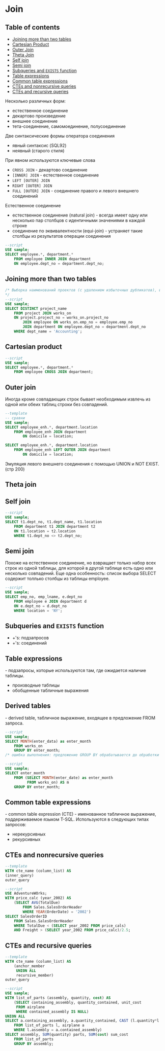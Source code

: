 # Join

## Table of contents
* [Joining more than two tables](#joining-more-than-two-tables)
* [Cartesian Product](#cartesian-product)
* [Outer Join](#outer-join)
* [Theta Join](#theta-join)
* [Self join](#self-join)
* [Semi join](#semi-join)
* [Subqueries and `EXISTS` function](#subqueries-and-exists-function)
* [Table expressions](#table-expressions)
* [Common table expressions](#common-table-expressions)
* [CTEs and nonrecursive queries](#ctes-and-nonrecursive-queries)
* [CTEs and recursive queries](#ctes-and-recursive-queries)

Несколько различных форм:
* естественное соединение 
* декартово произведение
* внешнее соединение
* тета-соединение, самомоединение, полусоединение

Две синтаксические формы оператора соединения
* явный синтаксис (SQL92)
* неявный (старого стиля)

При явном используются ключевые слова
* `CROSS JOIN` - декартово соединение
* `[INNER] JOIN` - естественное соединение
* `LEFT [OUTER] JOIN`
* `RIGHT [OUTER] JOIN`
* `FULL [OUTER] JOIN` - соединение правого и левого внешнего соединений

Естественное соединение
* естественное соединение (natural join) - всегда имеет одну или несколько пар столбцов с идентичными значениями в каждой строке
* соединение по эквивалентности (equi-join) - устраняет такие столбцы из результатов операции соединения 

```sql
--script
USE sample;
SELECT employee.*, department.*
    FROM employee INNER JOIN department
    ON employee.dept_no = department.dept_no;
```

## **Joining more than two tables**
```sql
/* Выборка наименований проектов (с удалением избыточных дубликатов), в которых участвуют сотрудники бухгалтерии
*/
--script
USE sample;
SELECT DISTINCT project_name
    FROM project JOIN works_on
    ON project.project_no = works_on.project_no
        JOIN employee ON works_on.emp_no = employee.emp_no
        JOIN department ON employee.dept_no = department.dept_no
    WHERE dept_name = 'Accounting';
```

## **Cartesian product**
```sql
--script
USE sample;
SELECT employee.*, department.*
    FROM employee CROSS JOIN department;
```

## **Outer join**

Иногда кроме совпадающих строк бывает необходимым извлечь из одной или обеих таблиц строки без совпадений. 

```sql
--template
-- сравни
USE sample;
SELECT employee_enh.*, department.location
    FROM employee_enh JOIN department
        ON domicile = location;

SELECT employee_enh.*, department.location
    FROM employee_enh LEFT OUTER JOIN department
        ON domicile = location;
```
Эмуляция левого внешнего соединения с помощью UNION и NOT EXIST. (стр 200)

## **Theta join**

## **Self join**
```sql
--script
USE sample;
SELECT t1.dept_no, t1.dept_name, t1.location
    FROM department t1 JOIN department t2
    ON t1.location = t2.location
    WHERE t1.dept_no <> t2.dept_no;
```

## **Semi join**
Похоже на естественное соединение, но взвращает только набор всех строк из одной таблицы, для которой в другой таблице есть одно или несколько совпадений. Еще одна особенность: список выбора SELECT содержит толлько столбцы из таблицы employee.
```sql
--script
USE sample;
SELECT emp_no, emp_lname, e.dept_no
    FROM employee e JOIN department d
    ON e.dept_no = d.dept_no
    WHERE location = 'NY';
```

## **Subqueries and `EXISTS` function**
* \+'s: подзапросов
* \+'s: соединений

## **Table expressions**
\- подзапросы, которые используются там, где ожидается наличие таблицы. 
* производные таблицы
* обобщенные табличные выражения

## **Derived tables**
\- derived table, табличное выражение, входящее в предложение FROM запроса. 

```sql
--script
USE sample;
SELECT MONTH(enter_data) as enter_month
    FROM works_on
    GROUP BY enter_month;
/* ошибка выполнения: предложение GROUP BY обрабатывается до обработки соответствующего списка инструкции SELECT, и при обработке этой группы псевдоним столбца enter_month неизвестен. */
```

```sql
--script
USE sample;
SELECT enter_month
    FROM (SELECT MONTH(enter_date) as enter_month
          FROM works_on) AS m
    GROUP BY enter_month;
```

## **Common table expressions**
\- common table expression (CTE) - именованное табличное выражение, поддерживаемое языком T-SQL. Используются в следующих типах запросов:
* нерекурсивных
* рекурсивных

## **CTEs and nonrecursive queries**
```sql
--template
WITH cte_name (column_list) AS
(inner_query)
outer_query
```

```sql
--script
USE AdventureWOrks;
WITH price_calc (year_2002) AS 
    (SELECT AVG(TotalDue)
        FROM Sales.SalesOrderHeader
        WHERE YEAR(OrderDate) = '2002')
SELECT SalesOrderID
    FROM Sales.SalesOrderHeader
    WHERE TotalDue < (SELECT year_2002 FROM price_cals)
    AND Freight > (SELECT year_2002 FROM price_calc)/2.5;
```

## **CTEs and recursive queries**

```sql
--template
WITH cte_name (column_list) AS 
    (anchor_member
     UNION ALL
     recursive_member)
outer_query
```

```sql
--script
USE sample;
WITH list_of_parts (assembly, quantity, cost) AS
    (SELECT containing_assembly, quantity_contained, unit_cost
     FROM airplane
     WHERE contained_assembly IS NULL)
UNION ALL
SELECT a.containing_assembly, a.quantity_contained, CAST (l.quantity*l.cost AS DECIMAL(6,2)
    FROM list_of_parts l, airplane a
    WHERE l.assembly = a.contained_assembly)
SELECT assembly, SUM(quantity) parts, SUM(cost) sum_cost
    FROM list_of_parts
    GROUP BY assembly;
```